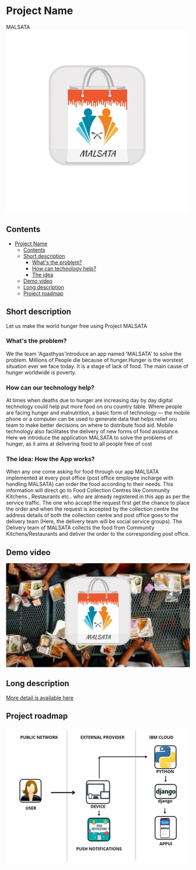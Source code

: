 # Project Name
MALSATA
![Logo](./images/logo.png)

## Contents

- [Project Name](#project-name)
  - [Contents](#contents)
  - [Short description](#short-description)
    - [What's the problem?](#whats-the-problem)
    - [How can technology help?](#how-can-technology-help)
    - [The idea](#the-idea)
  - [Demo video](#demo-video)
  - [Long description](#long-description)
  - [Project roadmap](#project-roadmap)


## Short description
Let us make the world hunger free using Project MALSATA

### What's the problem?

We the team 'Agasthyas'introduce an app named 'MALSATA' to solve the problem. Millions of People die because of hunger.Hunger is the worstest situation ever we face today. It is a stage of lack of food. The main cause of hunger worldwide is poverty.

### How can our technology help?

At times when deaths due to hunger are increasing day by day digital technology could help put more food on oru country table. Where people are facing hunger and malnutrition, a basic form of technology — the mobile phone or a computer can be used to generate data that helps relief oru team to make better decisions on where to distribute food aid. Mobile technology also facilitates the delivery of new forms of food assistance. Here we introduce the application MALSATA to solve the problems of hunger, as it aims at delivering food to all people free of cost

### The idea: How the App works?

When any one come asking for food through our app MALSATA implemented at every post office (post office employee incharge with handling MALSATA) can order the food according to their needs. This information will direct go to Food Collection Centres like Community Kitchens , Restaurants etc.. who are already registered in this app as per the service traffic. The one who accept the request first get the chance to place the order and when the request is accepted by the collection centre  the address details of both the collection centre and post office goes to the delivery team (Here, the delivery team will be social service groups). The Delivery team of MALSATA collects the food from Community Kitchens/Restaurants and deliver the order to the corresponding post office.

## Demo video

[![Watch the video](./images/thumbnail.png)](https://youtu.be/qogeu5SdGBE)

## Long description

[More detail is available here](./docs/DESCRIPTION.md)

## Project roadmap

![Roadmap](./images/roadmap.jpg)

